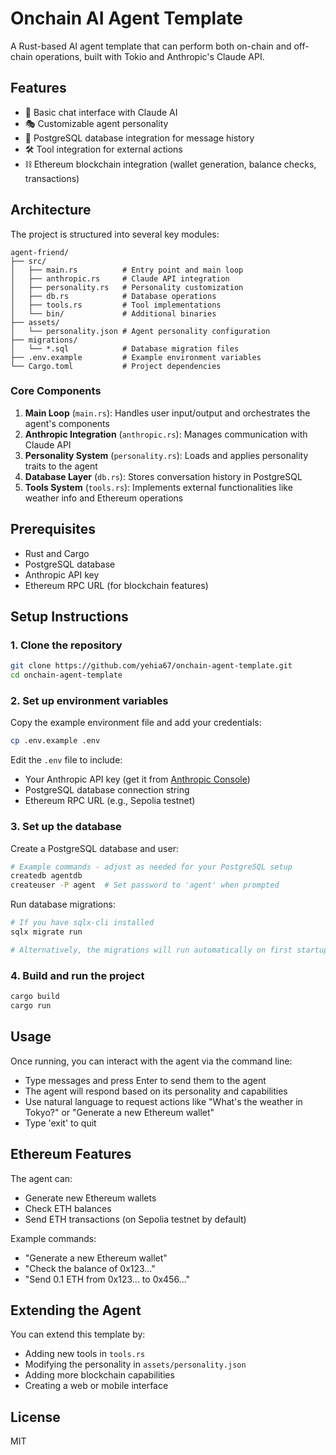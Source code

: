 # Onchain AI Agent Template

A Rust-based AI agent template that can perform both on-chain and off-chain operations, built with Tokio and Anthropic's Claude API.

## Features

- 🤖 Basic chat interface with Claude AI
- 🎭 Customizable agent personality
- 💾 PostgreSQL database integration for message history
- 🛠️ Tool integration for external actions
- ⛓️ Ethereum blockchain integration (wallet generation, balance checks, transactions)

## Architecture

The project is structured into several key modules:

```
agent-friend/
├── src/
│   ├── main.rs          # Entry point and main loop
│   ├── anthropic.rs     # Claude API integration
│   ├── personality.rs   # Personality customization
│   ├── db.rs            # Database operations
│   ├── tools.rs         # Tool implementations
│   └── bin/             # Additional binaries
├── assets/
│   └── personality.json # Agent personality configuration
├── migrations/
│   └── *.sql            # Database migration files
├── .env.example         # Example environment variables
└── Cargo.toml           # Project dependencies
```

### Core Components

1. **Main Loop** (`main.rs`): Handles user input/output and orchestrates the agent's components
2. **Anthropic Integration** (`anthropic.rs`): Manages communication with Claude API
3. **Personality System** (`personality.rs`): Loads and applies personality traits to the agent
4. **Database Layer** (`db.rs`): Stores conversation history in PostgreSQL
5. **Tools System** (`tools.rs`): Implements external functionalities like weather info and Ethereum operations

## Prerequisites

- Rust and Cargo
- PostgreSQL database
- Anthropic API key
- Ethereum RPC URL (for blockchain features)

## Setup Instructions

### 1. Clone the repository

```bash
git clone https://github.com/yehia67/onchain-agent-template.git
cd onchain-agent-template
```

### 2. Set up environment variables

Copy the example environment file and add your credentials:

```bash
cp .env.example .env
```

Edit the `.env` file to include:
- Your Anthropic API key (get it from [Anthropic Console](https://console.anthropic.com/settings/keys))
- PostgreSQL database connection string
- Ethereum RPC URL (e.g., Sepolia testnet)

### 3. Set up the database

Create a PostgreSQL database and user:

```bash
# Example commands - adjust as needed for your PostgreSQL setup
createdb agentdb
createuser -P agent  # Set password to 'agent' when prompted
```

Run database migrations:

```bash
# If you have sqlx-cli installed
sqlx migrate run

# Alternatively, the migrations will run automatically on first startup
```

### 4. Build and run the project

```bash
cargo build
cargo run
```

## Usage

Once running, you can interact with the agent via the command line:

- Type messages and press Enter to send them to the agent
- The agent will respond based on its personality and capabilities
- Use natural language to request actions like "What's the weather in Tokyo?" or "Generate a new Ethereum wallet"
- Type 'exit' to quit

## Ethereum Features

The agent can:
- Generate new Ethereum wallets
- Check ETH balances
- Send ETH transactions (on Sepolia testnet by default)

Example commands:
- "Generate a new Ethereum wallet"
- "Check the balance of 0x123..."
- "Send 0.1 ETH from 0x123... to 0x456..."

## Extending the Agent

You can extend this template by:
- Adding new tools in `tools.rs`
- Modifying the personality in `assets/personality.json`
- Adding more blockchain capabilities
- Creating a web or mobile interface

## License

MIT
